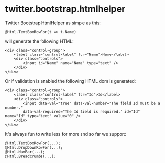 twitter.bootstrap.htmlhelper
============================

Twitter Bootstrap HtmlHelper as simple as this:

    @Html.TextBoxRowFor(t => t.Name)
  
will generate the following HTML:

    <div class="control-group">
        <label class="control-label" for="Name">Name</label>
        <div class="controls">
            <input id="Name" name="Name" type="text" />
        </div>
    </div>

Or if validation is enabled the following HTML dom is generated:

    <div class="control-group">
        <label class="control-label" for="Id">Id</label>
        <div class="controls">
            <input data-val="true" data-val-number="The field Id must be a number." 
            data-val-required="The Id field is required." id="Id" name="Id" type="text" value="0" />
        </div>
    </div>

It's always fun to write less for more and so far we support:

    @Html.TextBoxRowFor(...);
    @Html.DropDownRowFor(...);
    @Html.NavBar(...);
    @Html.Breadcrumbs(...);
